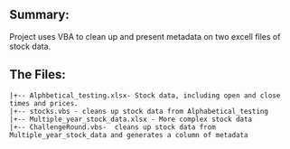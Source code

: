 
## Summary:

Project uses VBA to clean up and present metadata on two excell files of stock data.

## The Files:
```
|+-- Alphbetical_testing.xlsx- Stock data, including open and close times and prices.
|+-- stocks.vbs - cleans up stock data from Alphabetical_testing
|+-- Multiple_year_stock_data.xlsx - More complex stock data
|+-- ChallengeRound.vbs-  cleans up stock data from Multiple_year_stock_data and generates a column of metadata
```


